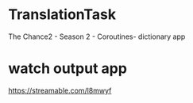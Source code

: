 # TranslationTask
The Chance2 - Season 2 - Coroutines- dictionary app

# watch output app
https://streamable.com/l8mwyf
